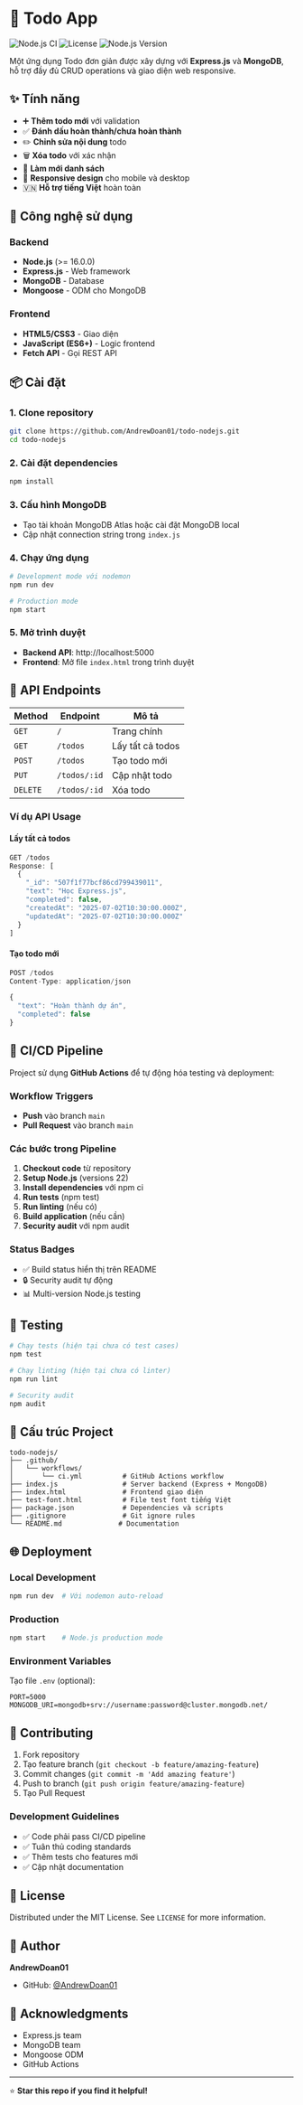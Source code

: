 # 📝 Todo App

![Node.js CI](https://github.com/AndrewDoan01/todo-nodejs/workflows/Node.js%20CI/badge.svg)
![License](https://img.shields.io/badge/license-MIT-blue.svg)
![Node.js Version](https://img.shields.io/badge/node-%3E%3D16.0.0-brightgreen.svg)

Một ứng dụng Todo đơn giản được xây dựng với **Express.js** và **MongoDB**, hỗ trợ đầy đủ CRUD operations và giao diện web responsive.

## ✨ Tính năng

- ➕ **Thêm todo mới** với validation
- ✅ **Đánh dấu hoàn thành/chưa hoàn thành**
- ✏️ **Chỉnh sửa nội dung** todo
- 🗑️ **Xóa todo** với xác nhận
- 🔄 **Làm mới danh sách**
- 📱 **Responsive design** cho mobile và desktop
- 🇻🇳 **Hỗ trợ tiếng Việt** hoàn toàn

## 🚀 Công nghệ sử dụng

### Backend
- **Node.js** (>= 16.0.0)
- **Express.js** - Web framework
- **MongoDB** - Database
- **Mongoose** - ODM cho MongoDB

### Frontend
- **HTML5/CSS3** - Giao diện
- **JavaScript (ES6+)** - Logic frontend
- **Fetch API** - Gọi REST API

## 📦 Cài đặt

### 1. Clone repository
```bash
git clone https://github.com/AndrewDoan01/todo-nodejs.git
cd todo-nodejs
```

### 2. Cài đặt dependencies
```bash
npm install
```

### 3. Cấu hình MongoDB
- Tạo tài khoản MongoDB Atlas hoặc cài đặt MongoDB local
- Cập nhật connection string trong `index.js`

### 4. Chạy ứng dụng
```bash
# Development mode với nodemon
npm run dev

# Production mode
npm start
```

### 5. Mở trình duyệt
- **Backend API**: http://localhost:5000
- **Frontend**: Mở file `index.html` trong trình duyệt

## 🔧 API Endpoints

| Method   | Endpoint     | Mô tả            |
| -------- | ------------ | ---------------- |
| `GET`    | `/`          | Trang chính      |
| `GET`    | `/todos`     | Lấy tất cả todos |
| `POST`   | `/todos`     | Tạo todo mới     |
| `PUT`    | `/todos/:id` | Cập nhật todo    |
| `DELETE` | `/todos/:id` | Xóa todo         |

### Ví dụ API Usage

#### Lấy tất cả todos
```javascript
GET /todos
Response: [
  {
    "_id": "507f1f77bcf86cd799439011",
    "text": "Học Express.js",
    "completed": false,
    "createdAt": "2025-07-02T10:30:00.000Z",
    "updatedAt": "2025-07-02T10:30:00.000Z"
  }
]
```

#### Tạo todo mới
```javascript
POST /todos
Content-Type: application/json

{
  "text": "Hoàn thành dự án",
  "completed": false
}
```

## 🔄 CI/CD Pipeline

Project sử dụng **GitHub Actions** để tự động hóa testing và deployment:

### Workflow Triggers
- **Push** vào branch `main`
- **Pull Request** vào branch `main`

### Các bước trong Pipeline
1. **Checkout code** từ repository
2. **Setup Node.js** (versions 22)
3. **Install dependencies** với npm ci
4. **Run tests** (npm test)
5. **Run linting** (nếu có)
6. **Build application** (nếu cần)
7. **Security audit** với npm audit

### Status Badges
- ✅ Build status hiển thị trên README
- 🔒 Security audit tự động
- 📊 Multi-version Node.js testing

## 🧪 Testing

```bash
# Chạy tests (hiện tại chưa có test cases)
npm test

# Chạy linting (hiện tại chưa có linter)
npm run lint

# Security audit
npm audit
```

## 📁 Cấu trúc Project

```
todo-nodejs/
├── .github/
│   └── workflows/
│       └── ci.yml          # GitHub Actions workflow
├── index.js                # Server backend (Express + MongoDB)
├── index.html              # Frontend giao diện
├── test-font.html          # File test font tiếng Việt
├── package.json            # Dependencies và scripts
├── .gitignore              # Git ignore rules
└── README.md              # Documentation
```

## 🌐 Deployment

### Local Development
```bash
npm run dev  # Với nodemon auto-reload
```

### Production
```bash
npm start    # Node.js production mode
```

### Environment Variables
Tạo file `.env` (optional):
```env
PORT=5000
MONGODB_URI=mongodb+srv://username:password@cluster.mongodb.net/
```

## 🤝 Contributing

1. Fork repository
2. Tạo feature branch (`git checkout -b feature/amazing-feature`)
3. Commit changes (`git commit -m 'Add amazing feature'`)
4. Push to branch (`git push origin feature/amazing-feature`)
5. Tạo Pull Request

### Development Guidelines
- ✅ Code phải pass CI/CD pipeline
- ✅ Tuân thủ coding standards
- ✅ Thêm tests cho features mới
- ✅ Cập nhật documentation

## 📄 License

Distributed under the MIT License. See `LICENSE` for more information.

## 👤 Author

**AndrewDoan01**
- GitHub: [@AndrewDoan01](https://github.com/AndrewDoan01)

## 🙏 Acknowledgments

- Express.js team
- MongoDB team
- Mongoose ODM
- GitHub Actions

---

⭐ **Star this repo if you find it helpful!**
